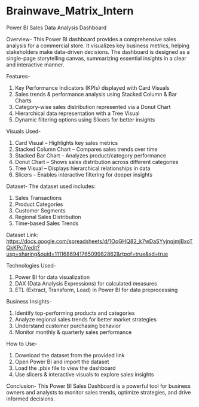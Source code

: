 # Brainwave_Matrix_Intern
Power BI Sales Data Analysis Dashboard

Overview- This Power BI dashboard provides a comprehensive sales analysis for a commercial store. It visualizes key business metrics, helping stakeholders make data-driven decisions. The dashboard is designed as a single-page storytelling canvas, summarizing essential insights in a clear and interactive manner.

Features-
1. Key Performance Indicators (KPIs) displayed with Card Visuals
2. Sales trends & performance analysis using Stacked Column & Bar Charts
3. Category-wise sales distribution represented via a Donut Chart
4. Hierarchical data representation with a Tree Visual
5. Dynamic filtering options using Slicers for better insights
   
Visuals Used-
1. Card Visual – Highlights key sales metrics
2. Stacked Column Chart – Compares sales trends over time
3. Stacked Bar Chart – Analyzes product/category performance
4. Donut Chart – Shows sales distribution across different categories
5. Tree Visual – Displays hierarchical relationships in data
6. Slicers – Enables interactive filtering for deeper insights

Dataset-
The dataset used includes:
1. Sales Transactions
2. Product Categories
3. Customer Segments
4. Regional Sales Distribution
5. Time-based Sales Trends

Dataset Link: https://docs.google.com/spreadsheets/d/1OoGHQ82_k7wDaSYyjnqjmjBxoTQkKPc7/edit?usp=sharing&ouid=111168694176509982862&rtpof=true&sd=true

Technologies Used-
1. Power BI for data visualization
2. DAX (Data Analysis Expressions) for calculated measures
3. ETL (Extract, Transform, Load) in Power BI for data preprocessing
   
Business Insights-
1. Identify top-performing products and categories
2. Analyze regional sales trends for better market strategies
3. Understand customer purchasing behavior
4. Monitor monthly & quarterly sales performance
   
How to Use-
1. Download the dataset from the provided link
2. Open Power BI and import the dataset
3. Load the .pbix file to view the dashboard
4. Use slicers & interactive visuals to explore sales insights

Conclusion- This Power BI Sales Dashboard is a powerful tool for business owners and analysts to monitor sales trends, optimize strategies, and drive informed decisions.
